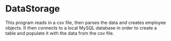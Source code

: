 # DataStorage
This program reads in a csv file, then parses the data and creates employee objects. It then connects to a local MySQL database in order to create a table and populate it with the data from the csv file. 

